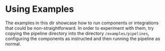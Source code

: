 
# Using Examples

The examples in this dir showcase how to run components or integrations that
could be non-straightforward.
In order to experiment with them, try copying the pipeline directory into the
directory `/examples/pipelines`, configuring the components as instructed and
then running the pipeline as normal.
